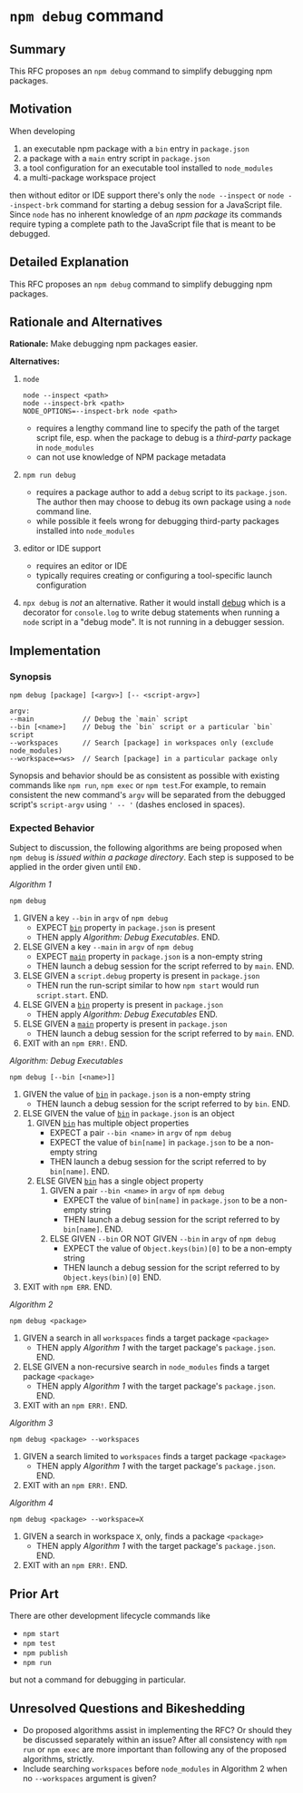 # `npm debug` command

## Summary

This RFC proposes an `npm debug` command to simplify debugging npm packages.

## Motivation

When developing

1. an executable npm package with a `bin` entry in `package.json`
1. a package with a `main` entry script in `package.json`
1. a tool configuration for an executable tool installed to `node_modules`
1. a multi-package workspace project

then without editor or IDE support there's only the `node --inspect` or `node --inspect-brk` command for starting a debug session for a JavaScript file. Since `node` has no inherent knowledge of an *npm package* its commands require typing a complete path to the JavaScript file that is meant to be debugged.

## Detailed Explanation

This RFC proposes an `npm debug` command to simplify debugging npm packages.

## Rationale and Alternatives

**Rationale:** Make debugging npm packages easier.

**Alternatives:**

1. `node`
   ~~~
   node --inspect <path>
   node --inspect-brk <path>
   NODE_OPTIONS=--inspect-brk node <path>
   ~~~

   - requires a lengthy command line to specify the path of the target script file, esp. when the package to debug is a *third-party* package in `node_modules`
   - can not use knowledge of NPM package metadata
1. `npm run debug`

   - requires a package author to add a `debug` script to its `package.json`. The author then may choose to debug its own package using a `node` command line.
   - while possible it feels wrong for debugging third-party packages installed into `node_modules`

1.  editor or IDE support

    - requires an editor or IDE
    - typically requires creating or configuring a tool-specific launch configuration

1. `npx debug` is *not* an alternative. Rather it would install [debug](https://npmjs.com/package/debug) which is a decorator for `console.log` to write debug statements when running a `node` script in a "debug mode". It is not running in a debugger session.


## Implementation

### Synopsis

~~~
npm debug [package] [<argv>] [-- <script-argv>]

argv:
--main            // Debug the `main` script
--bin [<name>]    // Debug the `bin` script or a particular `bin` script
--workspaces      // Search [package] in workspaces only (exclude node_modules)
--workspace=<ws>  // Search [package] in a particular package only
~~~

Synopsis and behavior should be as consistent as possible with existing commands like `npm run`, `npm exec` or `npm test`.For example, to remain consistent the new command's `argv` will be separated from the debugged script's `script-argv` using `' -- '` (dashes enclosed in spaces).

### Expected Behavior

Subject to discussion, the following algorithms are being proposed when `npm debug` is *issued within a package directory*. Each step is supposed to be applied in the order given until `END.`


*Algorithm 1*

[packagejson-bin]: https://github.com/npm/cli/blob/latest/docs/content/configuring-npm/package-json.md#bin
[packagejson-main]: https://github.com/npm/cli/blob/latest/docs/content/configuring-npm/package-json.md#main

~~~
npm debug
~~~

1. GIVEN a key `--bin` in `argv` of `npm debug`
   - EXPECT [`bin`][packagejson-main] property in `package.json` is present
   - THEN apply *Algorithm: Debug Executables*. END.
1. ELSE GIVEN a key `--main` in `argv` of `npm debug`
   - EXPECT [`main`][packagejson-main] property in `package.json` is a non-empty string
   - THEN launch a debug session for the script referred to by `main`. END.
1. ELSE GIVEN a `script.debug` property is present in `package.json`
   - THEN run the run-script similar to how `npm start` would run `script.start`. END.
1. ELSE GIVEN a [`bin`][packagejson-bin] property is present in `package.json`
   - THEN apply *Algorithm: Debug Executables* END.
1. ELSE GIVEN a [`main`][packagejson-main] property is present in `package.json`
   - THEN launch a debug session for the script referred to by `main`. END.
1. EXIT with an `npm ERR!`. END.

*Algorithm: Debug Executables*

~~~
npm debug [--bin [<name>]]
~~~

1. GIVEN the value of [`bin`][packagejson-bin] in `package.json` is a non-empty string
   - THEN launch a debug session for the script referred to by `bin`. END.
2. ELSE GIVEN the value of [`bin`][packagejson-bin] in `package.json`  is an object
   1. GIVEN [`bin`][packagejson-bin] has multiple object properties
      - EXPECT a pair `--bin <name>` in `argv` of `npm debug`
      - EXPECT the value of `bin[name]` in `package.json` to be a non-empty string
      - THEN launch a debug session for the script referred to by `bin[name]`. END.
   2. ELSE GIVEN [`bin`][packagejson-bin] has a single object property
      1. GIVEN a pair `--bin <name>` in `argv` of `npm debug`
         - EXPECT the value of `bin[name]` in `package.json` to be a non-empty string
         - THEN launch a debug session for the script referred to by `bin[name]`. END.
      1. ELSE GIVEN `--bin` OR NOT GIVEN `--bin` in `argv` of `npm debug`
         - EXPECT the value of `Object.keys(bin)[0]` to be a non-empty string
         - THEN launch a debug session for the script referred to by `Object.keys(bin)[0]` END.
3. EXIT with `npm ERR`. END.


*Algorithm 2*

~~~
npm debug <package>
~~~

1. GIVEN a search in all `workspaces` finds a target package `<package>`
   - THEN apply *Algorithm 1* with the target package's `package.json`. END.
1. ELSE GIVEN a non-recursive search in `node_modules` finds a target package `<package>`
   - THEN apply *Algorithm 1* with the target package's `package.json`. END.
1. EXIT with an `npm ERR!`. END.

*Algorithm 3*

~~~
npm debug <package> --workspaces
~~~

1. GIVEN a search limited to `workspaces` finds a target package `<package>`
   - THEN apply *Algorithm 1* with the target package's `package.json`. END.
1. EXIT with an `npm ERR!`. END.

*Algorithm 4*

~~~
npm debug <package> --workspace=X
~~~

1. GIVEN a search in workspace `X`, only, finds a package `<package>`
   - THEN apply *Algorithm 1* with the target package's `package.json`. END.
1. EXIT with an `npm ERR!`. END.

## Prior Art

There are other development lifecycle commands like

- `npm start`
- `npm test`
- `npm publish`
- `npm run`

but not a command for debugging in particular.

## Unresolved Questions and Bikeshedding

- Do proposed algorithms assist in implementing the RFC? Or should they be discussed separately within an issue? After all consistency with `npm run` or `npm exec` are more important than following any of the proposed algorithms, strictly.
- Include searching `workspaces` before `node_modules` in Algorithm 2 when no `--workspaces` argument is given?
